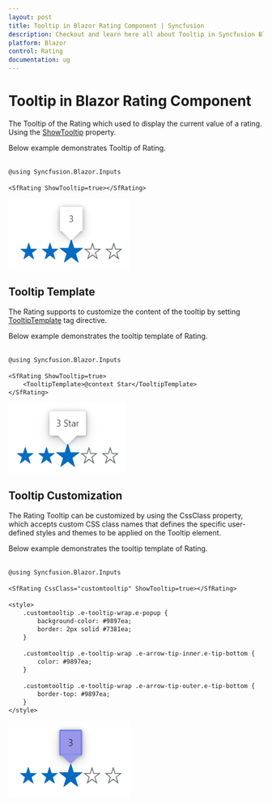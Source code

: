 ```yaml
---
layout: post
title: Tooltip in Blazor Rating Component | Syncfusion
description: Checkout and learn here all about Tooltip in Syncfusion Blazor Rating component and much more.
platform: Blazor
control: Rating
documentation: ug
---
```


# Tooltip in Blazor Rating Component

The Tooltip of the Rating which used to display the current value of a rating. Using the [ShowTooltip](https://help.syncfusion.com/cr/blazor/Syncfusion.Blazor.Inputs.SfRating.html#Syncfusion_Blazor_Inputs_SfRating_ShowTooltip) property.

Below example demonstrates Tooltip of Rating.

```cshtml

@using Syncfusion.Blazor.Inputs

<SfRating ShowTooltip=true></SfRating>

```

![Blazor Rating Component with Tooltip](./images/blazor-rating-tooltip.png)

## Tooltip Template

The Rating supports to customize the content of the tooltip by setting [TooltipTemplate](https://help.syncfusion.com/cr/blazor/Syncfusion.Blazor.Inputs.SfRating.html#Syncfusion_Blazor_Inputs_SfRating_TooltipTemplate) tag directive.

Below example demonstrates the tooltip template of Rating.

```cshtml

@using Syncfusion.Blazor.Inputs

<SfRating ShowTooltip=true>
    <TooltipTemplate>@context Star</TooltipTemplate>
</SfRating>

```

![Blazor Rating Component with Tooltip Template](./images/blazor-rating-tooltip-template.png)

## Tooltip Customization

The Rating Tooltip can be customized by using the CssClass property, which accepts custom CSS class names that defines the specific user-defined styles and themes to be applied on the Tooltip element.

Below example demonstrates the tooltip template of Rating.

```cshtml

@using Syncfusion.Blazor.Inputs

<SfRating CssClass="customtooltip" ShowTooltip=true></SfRating>

<style>
    .customtooltip .e-tooltip-wrap.e-popup {
        background-color: #9897ea;
        border: 2px solid #7381ea;
    }

    .customtooltip .e-tooltip-wrap .e-arrow-tip-inner.e-tip-bottom {
        color: #9897ea;
    }

    .customtooltip .e-tooltip-wrap .e-arrow-tip-outer.e-tip-bottom {
        border-top: #9897ea;
    }
</style>

```

![Blazor Rating Component with Tooltip Customization](./images/blazor-rating-custom-tooltip.png)